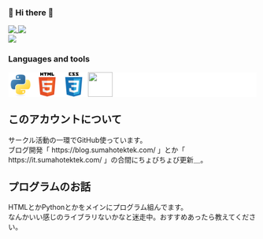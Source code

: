 ### 👋 Hi there 👋

<p>
  <!--<a href="https://twitter.com/shaneron_kijo" target="_blank">
    <img alt="Twitter: shaneron_kijo" src="https://img.shields.io/twitter/follow/shaneron_kijo.svg?style=social" />
  </a>-->
</p>

<a href="https://github.com/Unigmos">
  <img align="top" src="https://github-readme-stats.vercel.app/api?username=Unigmos&show_icons=true&title_color=7f7f7f&icon_color=7f7f7f&text_color=7f7f7f&bg_color=00000000&hide_border=true" />
</a>
<a href="https://github.com/Unigmos?tab=repositories">
  <img align="top" src="https://github-readme-stats.vercel.app/api/top-langs/?username=Unigmos&title_color=7f7f7f&icon_color=7f7f7f&text_color=7f7f7f&bg_color=00000000&hide_border=true" />
</a>

<div align="">
  <img align="center" src="https://github-profile-trophy.vercel.app/?username=Unigmos&theme=gruvbox&rank=A,B" />
</div>

<h3>Languages and tools</h3>
<div style="background-color:white;">
  <img align="top" src="https://raw.githubusercontent.com/devicons/devicon/master/icons/python/python-original.svg" width="50px" height="50px">
  <img align="top" src="https://raw.githubusercontent.com/devicons/devicon/master/icons/html5/html5-original-wordmark.svg" width="50px" height="50px">
  <img align="top" src="https://raw.githubusercontent.com/devicons/devicon/master/icons/css3/css3-original-wordmark.svg" width="50px" height="50px">
  <img align="top" src="https://api.iconify.design/logos-hugo.svg" width="50px" height="50px">
</div>

<!---
https://rahuldkjain.github.io/gh-profile-readme-generator/
--->

<h2>このアカウントについて</h2>
サークル活動の一環でGitHub使っています。<br>
ブログ開発「 https://blog.sumahotektek.com/ 」とか「 https://it.sumahotektek.com/ 」の合間にちょびちょび更新＿。

<h2>プログラムのお話</h2>
HTMLとかPythonとかをメインにプログラム組んでます。<br>
なんかいい感じのライブラリないかなと迷走中。おすすめあったら教えてください。<br>



<!--
**Unigmos/Unigmos** is a ✨ _special_ ✨ repository because its `README.md` (this file) appears on your GitHub profile.

Here are some ideas to get you started:

- 🔭 I’m currently working on ...
- 🌱 I’m currently learning ...
- 👯 I’m looking to collaborate on ...
- 🤔 I’m looking for help with ...
- 💬 Ask me about ...
- 📫 How to reach me: ...
- 😄 Pronouns: ...
- ⚡ Fun fact: ...
-->
